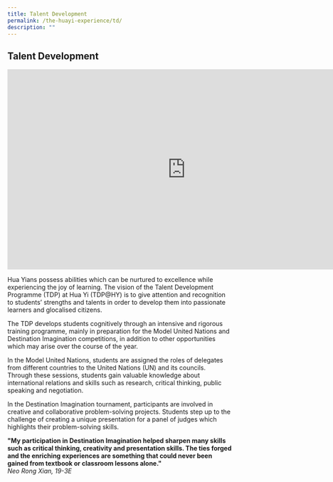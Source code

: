 ```yaml
---
title: Talent Development
permalink: /the-huayi-experience/td/
description: ""
---
```

## Talent Development

<iframe allowfullscreen="true" height="450" width="800" frameborder="0" src="https://docs.google.com/presentation/d/e/2PACX-1vQ39mk_eWgmXnlV-okSczMctfqVDMSsXm0CB6V5wn83IE1s2K3vTLQW5mtzpTNu1KAJSroCVJbJ0lu4/embed?start=false&amp;loop=false&amp;delayms=3000"></iframe>

Hua Yians possess abilities which can be nurtured to excellence while experiencing the joy of learning. The vision of the Talent Development Programme (TDP) at Hua Yi (TDP@HY) is to give attention and recognition to students’ strengths and talents in order to develop them into passionate learners and glocalised citizens.

The TDP develops students cognitively through an intensive and rigorous training programme, mainly in preparation for the Model United Nations and Destination Imagination competitions, in addition to other opportunities which may arise over the course of the year.

In the Model United Nations, students are assigned the roles of delegates from different countries to the United Nations (UN) and its councils. Through these sessions, students gain valuable knowledge about international relations and skills such as research, critical thinking, public speaking and negotiation.

In the Destination Imagination tournament, participants are involved in creative and collaborative problem-solving projects. Students step up to the challenge of creating a unique presentation for a panel of judges which highlights their problem-solving skills.

**"My participation in Destination Imagination helped sharpen many skills such as critical thinking, creativity and presentation skills. The ties forged and the enriching experiences are something that could never been gained from textbook or classroom lessons alone."** <br>
_Neo Rong Xian, 19-3E_